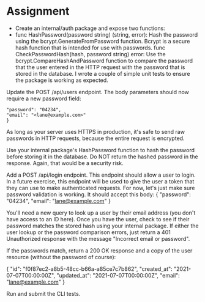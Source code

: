 # Assignment

- Create an internal/auth package and expose two functions:
- func HashPassword(password string) (string, error): Hash the password using the bcrypt.GenerateFromPassword function. Bcrypt is a secure hash function that is intended for use with passwords.
  func CheckPasswordHash(hash, password string) error: Use the bcrypt.CompareHashAndPassword function to compare the password that the user entered in the HTTP request with the password that is stored in the database.
  I wrote a couple of simple unit tests to ensure the package is working as expected.

Update the POST /api/users endpoint. The body parameters should now require a new password field:

```json{
"password": "04234",
"email": "<lane@example.com>"
}
```

As long as your server uses HTTPS in production, it's safe to send raw passwords in HTTP requests, because the entire request is encrypted.

Use your internal package's HashPassword function to hash the password before storing it in the database. Do NOT return the hashed password in the response. Again, that would be a security risk.

Add a POST /api/login endpoint. This endpoint should allow a user to login. In a future exercise, this endpoint will be used to give the user a token that they can use to make authenticated requests. For now, let's just make sure password validation is working. It should accept this body:
{
"password": "04234",
"email": "<lane@example.com>"
}

You'll need a new query to look up a user by their email address (you don't have access to an ID here). Once you have the user, check to see if their password matches the stored hash using your internal package. If either the user lookup or the password comparison errors, just return a 401 Unauthorized response with the message "Incorrect email or password".

If the passwords match, return a 200 OK response and a copy of the user resource (without the password of course):

{
"id": "f0f87ec2-a8b5-48cc-b66a-a85ce7c7b862",
"created_at": "2021-07-07T00:00:00Z",
"updated_at": "2021-07-07T00:00:00Z",
"email": "<lane@example.com>"
}

Run and submit the CLI tests.
